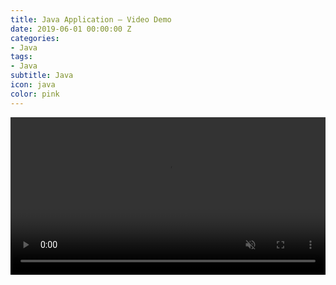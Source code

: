 ```yaml
---
title: Java Application – Video Demo
date: 2019-06-01 00:00:00 Z
categories:
- Java
tags:
- Java
subtitle: Java
icon: java
color: pink
---
```


<video width="100%" loop muted autoplay preload="auto">
    <source src="https://cdn.jakejnx.com/video/javac.mp4" type="video/mp4" />
    Your browser does not support the video tag.
  </video>
